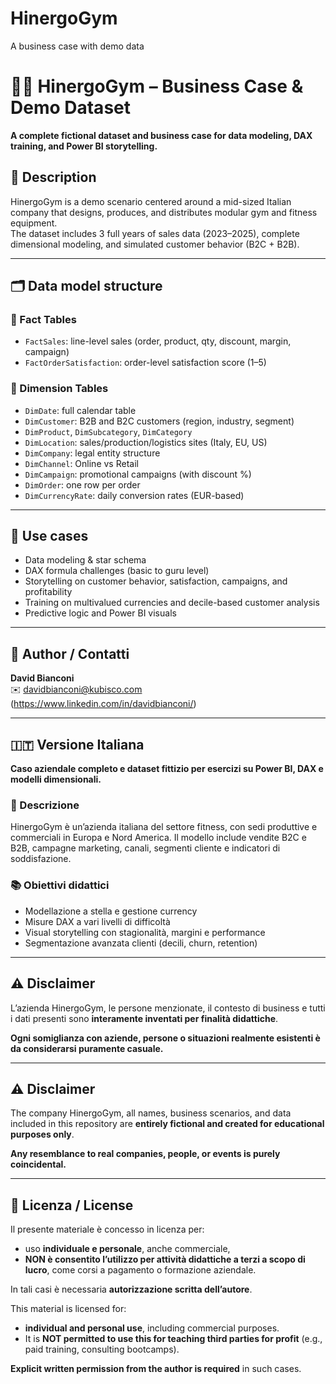 # HinergoGym
A business case with demo data
# 🏋️‍♂️ HinergoGym – Business Case & Demo Dataset

**A complete fictional dataset and business case for data modeling, DAX training, and Power BI storytelling.**

## 📘 Description

HinergoGym is a demo scenario centered around a mid-sized Italian company that designs, produces, and distributes modular gym and fitness equipment.  
The dataset includes 3 full years of sales data (2023–2025), complete dimensional modeling, and simulated customer behavior (B2C + B2B).

---

## 🗂️ Data model structure

### 🔸 Fact Tables
- `FactSales`: line-level sales (order, product, qty, discount, margin, campaign)
- `FactOrderSatisfaction`: order-level satisfaction score (1–5)

### 🔹 Dimension Tables
- `DimDate`: full calendar table
- `DimCustomer`: B2B and B2C customers (region, industry, segment)
- `DimProduct`, `DimSubcategory`, `DimCategory`
- `DimLocation`: sales/production/logistics sites (Italy, EU, US)
- `DimCompany`: legal entity structure
- `DimChannel`: Online vs Retail
- `DimCampaign`: promotional campaigns (with discount %)
- `DimOrder`: one row per order
- `DimCurrencyRate`: daily conversion rates (EUR-based)

---

## 🎯 Use cases
- Data modeling & star schema
- DAX formula challenges (basic to guru level)
- Storytelling on customer behavior, satisfaction, campaigns, and profitability
- Training on multivalued currencies and decile-based customer analysis
- Predictive logic and Power BI visuals

---

## 👤 Author / Contatti

**David Bianconi**  
✉️ davidbianconi@kubisco.com (https://www.linkedin.com/in/davidbianconi/)

---

## 🇮🇹 Versione Italiana

**Caso aziendale completo e dataset fittizio per esercizi su Power BI, DAX e modelli dimensionali.**

### 📖 Descrizione
HinergoGym è un’azienda italiana del settore fitness, con sedi produttive e commerciali in Europa e Nord America. Il modello include vendite B2C e B2B, campagne marketing, canali, segmenti cliente e indicatori di soddisfazione.

### 📚 Obiettivi didattici
- Modellazione a stella e gestione currency
- Misure DAX a vari livelli di difficoltà
- Visual storytelling con stagionalità, margini e performance
- Segmentazione avanzata clienti (decili, churn, retention)

---

## ⚠️ Disclaimer

L’azienda HinergoGym, le persone menzionate, il contesto di business e tutti i dati presenti sono **interamente inventati per finalità didattiche**.

**Ogni somiglianza con aziende, persone o situazioni realmente esistenti è da considerarsi puramente casuale.**

---

## ⚠️ Disclaimer

The company HinergoGym, all names, business scenarios, and data included in this repository are **entirely fictional and created for educational purposes only**.

**Any resemblance to real companies, people, or events is purely coincidental.**

---

## 📄 Licenza / License

Il presente materiale è concesso in licenza per:
- uso **individuale e personale**, anche commerciale,
- **NON è consentito l’utilizzo per attività didattiche a terzi a scopo di lucro**, come corsi a pagamento o formazione aziendale.

In tali casi è necessaria **autorizzazione scritta dell’autore**.

This material is licensed for:
- **individual and personal use**, including commercial purposes.
- It is **NOT permitted to use this for teaching third parties for profit** (e.g., paid training, consulting bootcamps).

**Explicit written permission from the author is required** in such cases.
